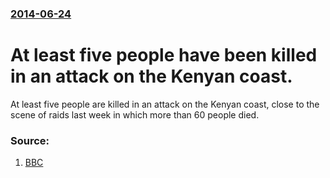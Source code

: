 ### [2014-06-24](/news/2014/06/24/index.md)

# At least five people have been killed in an attack on the Kenyan coast. 

At least five people are killed in an attack on the Kenyan coast, close to the scene of raids last week in which more than 60 people died.


### Source:

1. [BBC](http://www.bbc.com/news/world-africa-27991517#)
